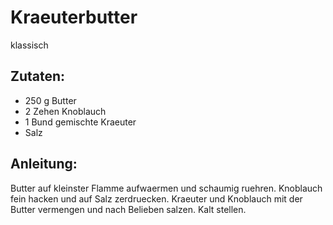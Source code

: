 Kraeuterbutter
===
klassisch

Zutaten:
---
- 250 g Butter
- 2 Zehen Knoblauch
- 1 Bund gemischte Kraeuter
-   Salz

Anleitung:
---
Butter auf kleinster Flamme aufwaermen und schaumig ruehren.
Knoblauch fein hacken und auf Salz zerdruecken.
Kraeuter und Knoblauch mit der Butter vermengen und nach Belieben salzen.
Kalt stellen.